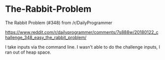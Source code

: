 # The-Rabbit-Problem
The Rabbit Problem (#348) from /r/DailyProgrammer

https://www.reddit.com/r/dailyprogrammer/comments/7s888w/20180122_challenge_348_easy_the_rabbit_problem/

I take inputs via the command line. I wasn't able to do the challenge inputs, I ran out of heap space.
